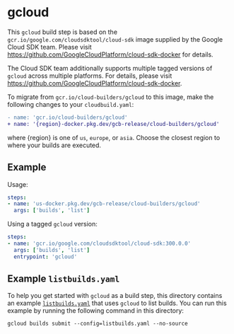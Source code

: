 # gcloud

This `gcloud` build step is based on the
`gcr.io/google.com/cloudsdktool/cloud-sdk` image supplied by the Google Cloud
SDK team.  Please visit https://github.com/GoogleCloudPlatform/cloud-sdk-docker
for details.

The Cloud SDK team additionally supports multiple tagged versions of `gcloud`
across multiple platforms. For details, please visit
https://github.com/GoogleCloudPlatform/cloud-sdk-docker.

To migrate from `gcr.io/cloud-builders/gcloud` to this image, make the following
changes to your `cloudbuild.yaml`:

```diff
- name: 'gcr.io/cloud-builders/gcloud'
+ name: '{region}-docker.pkg.dev/gcb-release/cloud-builders/gcloud'
```

where {region} is one of `us`, `europe`, or `asia`. Choose the closest region to
where your builds are executed.

## Example

Usage:

```yaml
steps:
- name: 'us-docker.pkg.dev/gcb-release/cloud-builders/gcloud'
  args: ['builds', 'list']
```

Using a tagged `gcloud` version:
```yaml
steps:
- name: 'gcr.io/google.com/cloudsdktool/cloud-sdk:300.0.0'
  args: ['builds', 'list']
  entrypoint: 'gcloud'
```

## Example `listbuilds.yaml`

To help you get started with `gcloud` as a build step, this directory contains
an example [`listbuilds.yaml`](listbuilds.yaml) that uses `gcloud` to list
builds. You can run this example by running the following command in this
directory:
```
gcloud builds submit --config=listbuilds.yaml --no-source
```
